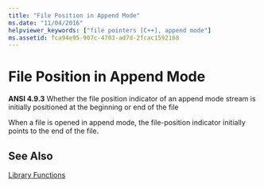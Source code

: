 ```yaml
---
title: "File Position in Append Mode"
ms.date: "11/04/2016"
helpviewer_keywords: ["file pointers [C++], append mode"]
ms.assetid: fca94e95-907c-4703-ad7d-2fcac1592168
---
```

# File Position in Append Mode

**ANSI 4.9.3** Whether the file position indicator of an append mode stream is initially positioned at the beginning or end of the file

When a file is opened in append mode, the file-position indicator initially points to the end of the file.

## See Also

[Library Functions](../c-language/library-functions.md)